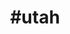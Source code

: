 ---
title: "#utah"
hashtag: "utah"
tags:
  - States I have visited
  - States I have worked in
  - State
  - United States
---